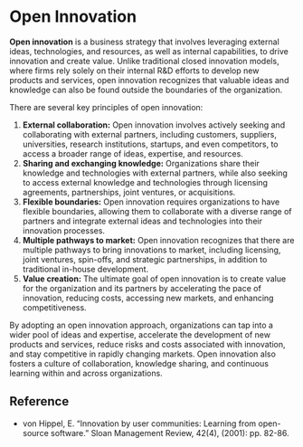 # Open Innovation

**Open innovation** is a business strategy that involves leveraging external ideas, technologies, and resources, as well as internal capabilities, to drive innovation and create value. Unlike traditional closed innovation models, where firms rely solely on their internal R&D efforts to develop new products and services, open innovation recognizes that valuable ideas and knowledge can also be found outside the boundaries of the organization.

There are several key principles of open innovation:

1. **External collaboration:** Open innovation involves actively seeking and collaborating with external partners, including customers, suppliers, universities, research institutions, startups, and even competitors, to access a broader range of ideas, expertise, and resources.
2. **Sharing and exchanging knowledge:** Organizations share their knowledge and technologies with external partners, while also seeking to access external knowledge and technologies through licensing agreements, partnerships, joint ventures, or acquisitions.
3. **Flexible boundaries:** Open innovation requires organizations to have flexible boundaries, allowing them to collaborate with a diverse range of partners and integrate external ideas and technologies into their innovation processes.
4. **Multiple pathways to market:** Open innovation recognizes that there are multiple pathways to bring innovations to market, including licensing, joint ventures, spin-offs, and strategic partnerships, in addition to traditional in-house development.
5. **Value creation:** The ultimate goal of open innovation is to create value for the organization and its partners by accelerating the pace of innovation, reducing costs, accessing new markets, and enhancing competitiveness.

By adopting an open innovation approach, organizations can tap into a wider pool of ideas and expertise, accelerate the development of new products and services, reduce risks and costs associated with innovation, and stay competitive in rapidly changing markets. Open innovation also fosters a culture of collaboration, knowledge sharing, and continuous learning within and across organizations.

## Reference

- von Hippel, E. “Innovation by user communities: Learning from open-source software.” Sloan Management Review, 42(4), (2001): pp. 82-86.